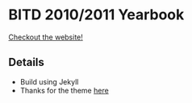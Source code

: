 BITD 2010/2011 Yearbook
=========================

<a href="http://bitd.herokuapp.com/" target="_blank">Checkout the website!</a>

## Details
 - Build using Jekyll
 - Thanks for the theme [here](https://jeromelachaud.github.io/freelancer-theme)